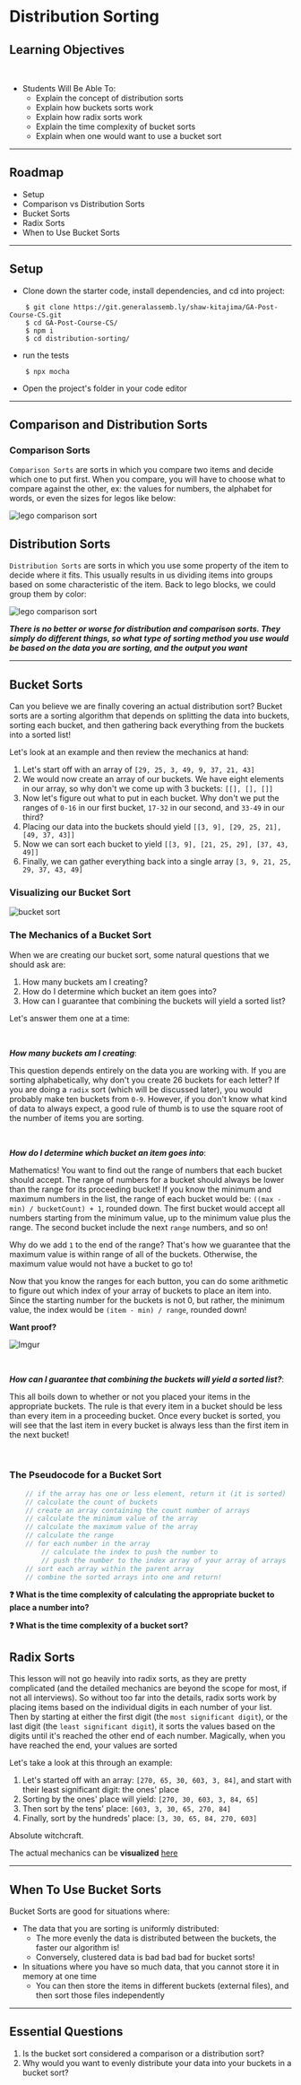 
# Distribution Sorting

## Learning Objectives
<br>

- Students Will Be Able To:
	- Explain the concept of distribution sorts
    - Explain how buckets sorts work
    - Explain how radix sorts work
    - Explain the time complexity of bucket sorts
    - Explain when one would want to use a bucket sort

---
## Roadmap

* Setup
* Comparison vs Distribution Sorts
* Bucket Sorts
* Radix Sorts
* When to Use Bucket Sorts

___

## Setup

* Clone down the starter code, install dependencies, and cd into project:
```
    $ git clone https://git.generalassemb.ly/shaw-kitajima/GA-Post-Course-CS.git
    $ cd GA-Post-Course-CS/
    $ npm i
    $ cd distribution-sorting/
```

* run the tests
```
    $ npx mocha
```

* Open the project's folder in your code editor

---

## Comparison and Distribution Sorts

### Comparison Sorts

``Comparison Sorts`` are sorts in which you compare two items and decide which one to put first. When you compare, you will have to choose what to compare against the other, ex: the values for numbers, the alphabet for words, or even the sizes for legos like below:

![lego comparison sort](https://ga-instruction.s3.amazonaws.com/assets/tech/computer-science/intro-sorting/comparison.gif)

## Distribution Sorts
``Distribution Sorts`` are sorts in which you use some property of the item to decide where it fits. This usually results in us dividing items into groups based on some characteristic of the item. Back to lego blocks, we could group them by color:

![lego comparison sort](https://ga-instruction.s3.amazonaws.com/assets/tech/computer-science/intro-sorting/distribution.gif)

***There is no better or worse for distribution and comparison sorts. They simply do different things, so what type of sorting method you use would be based on the data you are sorting, and the output you want***


___

## Bucket Sorts

Can you believe we are finally covering an actual distribution sort? Bucket sorts are a sorting algorithm that depends on splitting the data into buckets, sorting each bucket, and then gathering back everything from the buckets into a sorted list!

Let's look at an example and then review the mechanics at hand:

1. Let's start off with an array of ``[29, 25, 3, 49, 9, 37, 21, 43]``
2. We would now create an array of our buckets. We have eight elements in our array, so why don't we come up with 3 buckets: ``[[], [], []]``
3. Now let's figure out what to put in each bucket. Why don't we put the ranges of ``0-16`` in our first bucket, ``17-32`` in our second, and ``33-49`` in our third?
4. Placing our data into the buckets should yield ``[[3, 9], [29, 25, 21], [49, 37, 43]]``
5. Now we can sort each bucket to yield ``[[3, 9], [21, 25, 29], [37, 43, 49]]``
6. Finally, we can gather everything back into a single array ``[3, 9, 21, 25, 29, 37, 43, 49]``

### Visualizing our Bucket Sort

![bucket sort](https://ga-instruction.s3.amazonaws.com/assets/tech/computer-science/distribution-sorts/diagram.png)

### The Mechanics of a Bucket Sort

When we are creating our bucket sort, some natural questions that we should ask are:
1. How many buckets am I creating?
2. How do I determine which bucket an item goes into?
3. How can I guarantee that combining the buckets will yield a sorted list?

Let's answer them one at a time:

<br>

***How many buckets am I creating***:

This question depends entirely on the data you are working with. If you are sorting alphabetically, why don't you create 26 buckets for each letter? If you are doing a ``radix`` sort (which will be discussed later), you would probably make ten buckets from ``0-9``. However, if you don't know what kind of data to always expect, a good rule of thumb is to use the square root of the number of items you are sorting.

<br>

***How do I determine which bucket an item goes into***:

Mathematics! You want to find out the range of numbers that each bucket should accept. The range of numbers for a bucket should always be lower than the range for its proceeding bucket! If you know the minimum and maximum numbers in the list, the range of each bucket would be: ``((max - min) / bucketCount) + 1``, rounded down. The first bucket would accept all numbers starting from the minimum value, up to the minimum value plus the range. The second bucket include the next ``range`` numbers, and so on!

Why do we add ``1`` to the end of the range? That's how we guarantee that the maximum value is within range of all of the buckets. Otherwise, the maximum value would not have a bucket to go to!

Now that you know the ranges for each button, you can do some arithmetic to figure out which index of your array of buckets to place an item into. Since the starting number for the buckets is not 0, but rather, the minimum value, the index would be ``(item - min) / range``, rounded down!

**Want proof?**

![Imgur](https://imgur.com/6BfPMZF.png)

<br>

***How can I guarantee that combining the buckets will yield a sorted list?***:

This all boils down to whether or not you placed your items in the appropriate buckets. The rule is that every item in a bucket should be less than every item in a proceeding bucket. Once every bucket is sorted, you will see that the last item in every bucket is always less than the first item in the next bucket!

<br>

### The Pseudocode for a Bucket Sort

```js
    // if the array has one or less element, return it (it is sorted)
    // calculate the count of buckets
    // create an array containing the count number of arrays
    // calculate the minimum value of the array
    // calculate the maximum value of the array
    // calculate the range
    // for each number in the array
        // calculate the index to push the number to
        // push the number to the index array of your array of arrays
    // sort each array within the parent array
    // combine the sorted arrays into one and return!
```

**❓ What is the time complexity of calculating the appropriate bucket to place a number into?**

**❓ What is the time complexity of a bucket sort?**


## Radix Sorts

This lesson will not go heavily into radix sorts, as they are pretty complicated (and the detailed mechanics are beyond the scope for most, if not all interviews). So without too far into the details, radix sorts work by placing items based on the individual digits in each number of your list. Then by starting at either the first digit (the ``most significant digit``), or the last digit (the ``least significant digit``), it sorts the values based on the digits until it's reached the other end of each number. Magically, when you have reached the end, your values are sorted

Let's take a look at this through an example:

1. Let's started off with an array: ``[270, 65, 30, 603, 3, 84]``, and start with their least significant digit: the ones' place
2. Sorting by the ones' place will yield: ``[270, 30, 603, 3, 84, 65]``
3. Then sort by the tens' place: ``[603, 3, 30, 65, 270, 84]``
4. Finally, sort by the hundreds' place: ``[3, 30, 65, 84, 270, 603]``

Absolute witchcraft.

The actual mechanics can be **visualized** [here](https://www.cs.usfca.edu/~galles/visualization/RadixSort.html)


___
## When To Use Bucket Sorts

Bucket Sorts are good for situations where:
* The data that you are sorting is uniformly distributed:
    * The more evenly the data is distributed between the buckets, the faster our algorithm is!
    * Conversely, clustered data is bad bad bad for bucket sorts!
* In situations where you have so much data, that you cannot store it in memory at one time
    * You can then store the items in different buckets (external files), and then sort those files independently


___
## Essential Questions
1. Is the bucket sort considered a comparison or a distribution sort?
2. Why would you want to evenly distribute your data into your buckets in a bucket sort?
